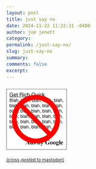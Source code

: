 ```yaml
---
layout: post
title: just say no
date: 2024-11-22 11:22:31 -0400
author: joe jenett
category: 
permalink: /just-say-no/
slug: just-say-no
summary: 
comments: false
excerpt: 
---
```


<p style="padding-top:.7em;">
	<img src="/images/justsayno.png" alt="">
</p>

<a href="https://brid.gy/publish/mastodon"><small>(cross-posted to mastodon)</small></a>